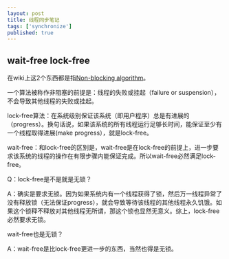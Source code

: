 ```yaml
---
layout: post
title: 线程同步笔记
tags: ['synchronize']
published: true
---
```


<!--more-->

## wait-free lock-free

在wiki上这2个东西都是指[Non-blocking algorithm](https://en.wikipedia.org/wiki/Non-blocking_algorithm)。

一个算法被称作非阻塞的前提是：线程的失败或挂起（failure or suspension），不会导致其他线程的失败或挂起。

lock-free算法：在系统级别保证该系统（即用户程序）总是有进展的（progress）。换句话说，如果该系统的所有线程运行足够长时间，能保证至少有一个线程取得进展(make progress），就是lock-free。

wait-free：和lock-free的区别是，wait-free是在lock-free的前提上，进一步要求该系统的线程的操作在有限步骤内能保证完成。所以wait-free必然满足lock-free。

Q：lock-free是不是就是无锁？

A：确实是要求无锁。因为如果系统内有一个线程获得了锁，然后万一线程异常了没有释放锁（无法保证progress），就会导致等待该线程的其他线程永久饥饿。如果这个锁释不释放对其他线程无所谓，那这个锁也显然无意义。综上，lock-free必然要求无锁。 

wait-free也是无锁？

A：wait-free是比lock-free更进一步的东西，当然也得是无锁。

